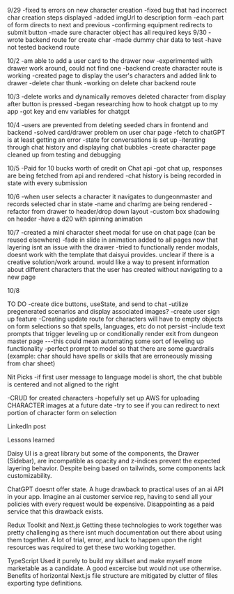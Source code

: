 9/29
-fixed ts errors on new character creation
-fixed bug that had incorrect char creation steps displayed
-added imgUrl to description form
-each part of form directs to next and previous
-confirming equipment redirects to submit button
-made sure character object has all required keys
9/30
-wrote backend route for create char
-made dummy char data to test
-have not tested backend route

10/2
-am able to add a user card to the drawer now
-experimented with drawer work around, could not find one
-backend create character route is working
-created page to display the user's characters and added link to drawer
-delete char thunk
-working on delete char backend route

10/3
-delete works and dynamically removes deleted character from display after button is pressed
-began researching how to hook chatgpt up to my app
-got key and env variables for chatgpt

10/4
-users are prevented from deleting seeded chars in frontend and backend
-solved card/drawer problem on user char page
-fetch to chatGPT is at least getting an error
-state for conversations is set up
-iterating through chat history and displaying chat bubbles
-create character page cleaned up from testing and debugging

10/5
-Paid for 10 bucks worth of credit on Chat api
-got chat up, responses are being fetched from api and rendered
-chat history is being recorded in state with every submission

10/6
-when user selects a character it navigates to dungeonmaster and records selected char in state
-name and charImg are being rendered
-refactor from drawer to header/drop down layout
-custom box shadowing on header
-have a d20 with spinning animation

10/7
-created a mini character sheet modal for use on chat page (can be reused elsewhere)
-fade in slide in animation added to all pages now that layering isnt an issue with the drawer
-tried to functionally render modals, doesnt work with the template that daisyui provides. unclear if there is a creative solution/work around. would like a way to present information about different characters that the user has created without navigating to a new page

10/8


TO DO
-create dice buttons, useState, and send to chat
-utilize pregenerated scenarios and display associated images?
-create user sign up feature
-Creating update route for characters will have to empty objects on form selections so that spells, languages, etc do not persist
-include text prompts that trigger leveling up or conditionally render exit from dungeon master page ---this could mean automating some sort of leveling up functionality
-perfect prompt to model so that there are some guardrails (example: char should have spells or skills that are erroneously missing from char sheet)

Nit Picks
-if first user message to language model is short, the chat bubble is centered and not aligned to the right


-CRUD for created characters
-hopefully set up AWS for uploading CHARACTER images at a future date
-try to see if you can redirect to next portion of character form on selection


LinkedIn post

Lessons learned

Daisy UI is a great library but some of the components, the Drawer (Sidebar), are incompatible as opacity and z-indices prevent the expected layering behavior. Despite being based on tailwinds, some components lack customizability.

ChatGPT doesnt offer state. A huge drawback to practical uses of an ai API in your app. Imagine an ai customer service rep, having to send all your policies with every request would be expensive. Disappointing as a paid service that this drawback exists.

Redux Toolkit and Next.js
Getting these technologies to work together was pretty challenging as there isnt much documentation out there about using them together. A lot of trial, error, and luck to happen upon the right resources was required to get these two working together.

TypeScript
Used it purely to build my skillset and make myself more marketable as a candidate. A good excercise but would not use otherwise. Benefits of horizontal Next.js file structure are mitigated by clutter of files exporting type definitions.
